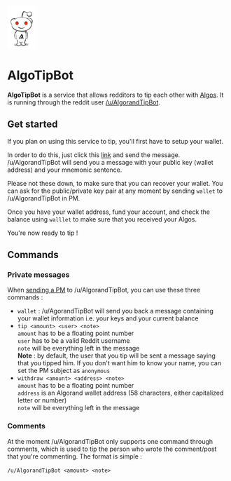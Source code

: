 <img src="images/logo.png" alt="logo" height="100"/>  <h1>AlgoTipBot</h1>


**AlgoTipBot** is a service that allows redditors to tip each other with [Algos](https://www.algorand.com/). It is running through the reddit user [/u/AlgorandTipBot](https://www.reddit.com/user/AlgorandTipBot).

## Get started

If you plan on using this service to tip, you'll first have to setup your wallet. 

In order to do this, just click this [link](https://www.reddit.com/message/compose/?to=AlgorandTipBot&subject=NewAccount&message=wallet) and send the message. /u/AlgorandTipBot will send you a message with your public key (wallet address) and your mnemonic sentence. 

Please not these down, to make sure that you can recover your wallet. You can ask for the public/private key pair at any moment by sending `wallet` to /u/AlgorandTipBot in PM.

Once you have your wallet address, fund your account, and check the balance using `walllet` to make sure that you received your Algos.

You're now ready to tip !

## Commands

### Private messages

When [sending a PM](https://www.reddit.com/message/compose/?to=AlgorandTipBot) to /u/AlgorandTipBot, you can use these three commands : 

 - `wallet` : /u/AgorandTipBot will send you back a message containing your wallet information i.e. your keys and your current balance
 - `tip <amount> <user> <note>` \
    `amount` has to be a floating point number\
    `user` has to be a valid Reddit username\
    `note` will be everything left in  the message\
    **Note** : by default, the user that you tip will be sent a message saying that you tipped him. If you don't want him to know your name, you can set the PM subject as `anonymous`
 - `withdraw <amount> <address> <note>` \
    `amount` has to be a floating point number\
    `address` is an Algorand wallet address (58 characters, either capitalized letter or number)\
    `note` will be everything left in the message

### Comments

At the moment /u/AlgorandTipBot only supports one command through comments, which is used to tip the person who wrote the comment/post that you're commenting. The format is simple : 

`/u/AlgorandTipBot <amount> <note>`
